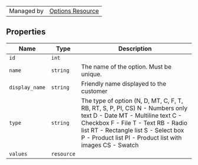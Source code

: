 |||
|---|---|
| Managed by | [Options Resource](/api/stores/v2/options)


## Properties

| Name | Type | Description |
| --- | --- | --- |
| `id` | `int` |
| `name` | `string` | The name of the option. Must be unique. |
| `display_name` | `string` | Friendly name displayed to the customer |
| `type` | `string` | The type of option (N, D, MT, C, F, T, RB, RT, S, P, PI, CS) N - Numbers only text D - Date MT - Multiline text C - Checkbox F - File T - Text RB - Radio list RT - Rectangle list S - Select box P - Product list PI - Product list with images CS - Swatch |
| `values` | `resource` |